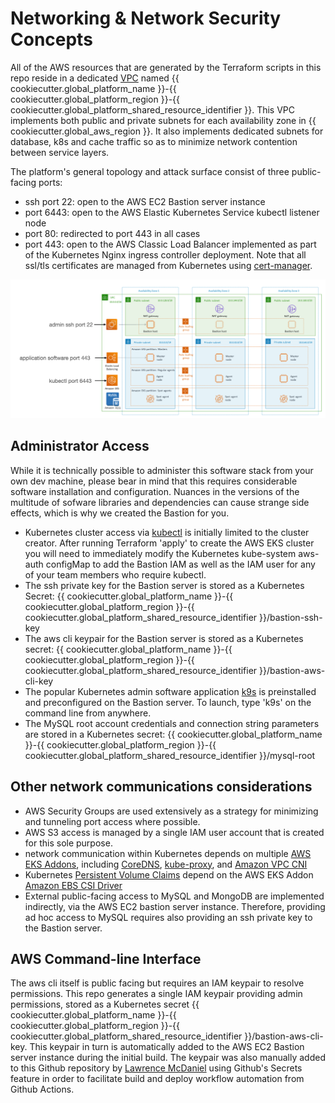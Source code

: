 # Networking & Network Security Concepts

All of the AWS resources that are generated by the Terraform scripts in this repo reside in a dedicated [VPC](https://docs.aws.amazon.com/vpc/latest/userguide/what-is-amazon-vpc.html) named {{ cookiecutter.global_platform_name }}-{{ cookiecutter.global_platform_region }}-{{ cookiecutter.global_platform_shared_resource_identifier }}. This VPC implements both public and private subnets for each availability zone in {{ cookiecutter.global_aws_region }}. It also implements dedicated subnets for database, k8s and cache traffic so as to minimize network contention between service layers.

The platform's general topology and attack surface consist of three public-facing ports:

- ssh port 22: open to the AWS EC2 Bastion server instance
- port 6443: open to the AWS Elastic Kubernetes Service kubectl listener node
- port 80: redirected to port 443 in all cases
- port 443: open to the AWS Classic Load Balancer implemented as part of the Kubernetes Nginx ingress controller deployment. Note that all ssl/tls certificates are managed from Kubernetes using [cert-manager](https://cert-manager.io/docs/).

![VPC Diagram](./vpc-diagram.png)

## Administrator Access

While it is technically possible to administer this software stack from your own dev machine, please bear in mind that this requires considerable software installation and configuration. Nuances in the versions of the multitude of sofware libraries and dependencies can cause strange side effects, which is why we created the Bastion for you.

- Kubernetes cluster access via [kubectl](https://kubernetes.io/docs/reference/kubectl/) is initially limited to the cluster creator. After running Terraform 'apply' to create the AWS EKS cluster you will need to immediately modify the Kubernetes kube-system aws-auth configMap to add the Bastion IAM as well as the IAM user for any of your team members who require kubectl.
- The ssh private key for the Bastion server is stored as a Kubernetes Secret: {{ cookiecutter.global_platform_name }}-{{ cookiecutter.global_platform_region }}-{{ cookiecutter.global_platform_shared_resource_identifier }}/bastion-ssh-key
- The aws cli keypair for the Bastion server is stored as a Kubernetes secret: {{ cookiecutter.global_platform_name }}-{{ cookiecutter.global_platform_region }}-{{ cookiecutter.global_platform_shared_resource_identifier }}/bastion-aws-cli-key
- The popular Kubernetes admin software application [k9s](https://k9scli.io/) is preinstalled and preconfigured on the Bastion server. To launch, type 'k9s' on the command line from anywhere.
- The MySQL root account credentials and connection string parameters are stored in a Kubernetes secret: {{ cookiecutter.global_platform_name }}-{{ cookiecutter.global_platform_region }}-{{ cookiecutter.global_platform_shared_resource_identifier }}/mysql-root

## Other network communications considerations

- AWS Security Groups are used extensively as a strategy for minimizing and tunneling port access where possible.
- AWS S3 access is managed by a single IAM user account that is created for this sole purpose.
- network communication within Kubernetes depends on multiple [AWS EKS Addons](https://docs.aws.amazon.com/eks/latest/userguide/eks-add-ons.html), including [CoreDNS](https://kubernetes.io/docs/tasks/administer-cluster/coredns/), [kube-proxy](https://kubernetes.io/docs/reference/command-line-tools-reference/kube-proxy/), and [Amazon VPC CNI](https://kubernetes.io/docs/concepts/extend-kubernetes/compute-storage-net/network-plugins/)
- Kubernetes [Persistent Volume Claims](https://kubernetes.io/docs/concepts/storage/persistent-volumes/) depend on the AWS EKS Addon [Amazon EBS CSI Driver](https://github.com/kubernetes-sigs/aws-ebs-csi-driver/blob/master/README.md)
- External public-facing access to MySQL and MongoDB are implemented indirectly, via the AWS EC2 bastion server instance. Therefore, providing ad hoc access to MySQL requires also providing an ssh private key to the Bastion server.

## AWS Command-line Interface

The aws cli itself is public facing but requires an IAM keypair to resolve permissions. This repo generates a single IAM keypair providing admin permissions, stored as a Kubernetes secret {{ cookiecutter.global_platform_name }}-{{ cookiecutter.global_platform_region }}-{{ cookiecutter.global_platform_shared_resource_identifier }}/bastion-aws-cli-key. This keypair in turn is automatically added to the AWS EC2 Bastion server instance during the initial build. The keypair was also manually added to this Github repository by [Lawrence McDaniel](https://lawrencemcdaniel.com/) using Github's Secrets feature in order to facilitate build and deploy workflow automation from Github Actions.
